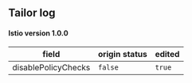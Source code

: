 ## Tailor log
#### Istio version 1.0.0

| field | origin status | edited |
|--|--|--|
| disablePolicyChecks | `false` | `true` |
